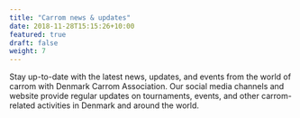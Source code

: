 ```yaml
---
title: "Carrom news & updates"
date: 2018-11-28T15:15:26+10:00
featured: true
draft: false
weight: 7
---
```


Stay up-to-date with the latest news, updates, and events from the world of carrom with Denmark Carrom Association. Our social media channels and website provide regular updates on tournaments, events, and other carrom-related activities in Denmark and around the world.
